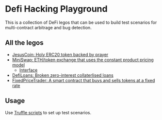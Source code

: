 # Defi Hacking Playground

This is a collection of DeFi legos that can be used to build test scenarios for multi-contract arbitrage and bug detection.

## All the legos

- [JesusCoin: Holy ERC20 token backed by prayer](contracts/JesusCoin.sol)
- [MiniSwap: ETH/token exchange that uses the constant product pricing model](contracts/MiniSwapExchange.sol)
  - [Interface](contracts/IMiniSwapExchange.sol)
- [DefiLoans: Broken zero-interest collaterlised loans](contracts/DefiLoans.sol)
- [FixedPriceTrader: A smart contract that buys and sells tokens at a fixed rate](contracts/FixedPriceTrader.sol)

## Usage

Use [Truffle scripts](https://www.trufflesuite.com/docs/truffle/getting-started/writing-external-scripts) to set up test scenarios.
